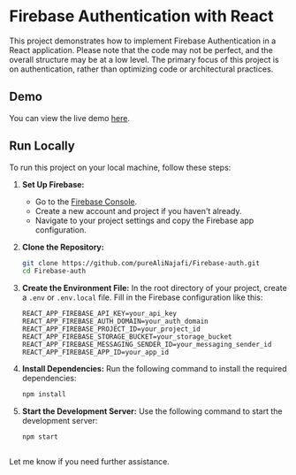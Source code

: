 # Firebase Authentication with React

This project demonstrates how to implement Firebase Authentication in a React application. Please note that the code may not be perfect, and the overall structure may be at a low level. The primary focus of this project is on authentication, rather than optimizing code or architectural practices.

## Demo

You can view the live demo [here](https://firebase-auth-liard.vercel.app/).

## Run Locally

To run this project on your local machine, follow these steps:

1. **Set Up Firebase:**
   - Go to the [Firebase Console](https://console.firebase.google.com/).
   - Create a new account and project if you haven't already.
   - Navigate to your project settings and copy the Firebase app configuration.

2. **Clone the Repository:**
   ```bash
   git clone https://github.com/pureAliNajafi/Firebase-auth.git
   cd Firebase-auth
   
3. **Create the Environment File:**
   In the root directory of your project, create a `.env` or `.env.local` file. Fill in the Firebase configuration like this:

   ```plaintext
   REACT_APP_FIREBASE_API_KEY=your_api_key
   REACT_APP_FIREBASE_AUTH_DOMAIN=your_auth_domain
   REACT_APP_FIREBASE_PROJECT_ID=your_project_id
   REACT_APP_FIREBASE_STORAGE_BUCKET=your_storage_bucket
   REACT_APP_FIREBASE_MESSAGING_SENDER_ID=your_messaging_sender_id
   REACT_APP_FIREBASE_APP_ID=your_app_id

4. **Install Dependencies:**
   Run the following command to install the required dependencies:

   ```bash
   npm install

5. **Start the Development Server:**
   Use the following command to start the development server:

   ```bash
   npm start



Let me know if you need further assistance.
